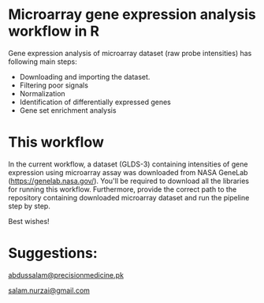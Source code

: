 # Microarray gene expression analysis workflow in R

Gene expression analysis of microarray dataset (raw probe intensities) has following main steps: 

* Downloading and importing the dataset. 
* Filtering poor signals
* Normalization
* Identification of differentially expressed genes
* Gene set enrichment analysis


# This workflow

In the current workflow, a dataset (GLDS-3) containing intensities of gene expression using microarray assay was downloaded from NASA GeneLab (https://genelab.nasa.gov/). You'll be required to download all the libraries for running this workflow. Furthermore, provide the correct path to the repository containing downloaded microarray dataset and run the pipeline step by step.

Best wishes!

# Suggestions:

abdussalam@precisionmedicine.pk

salam.nurzai@gmail.com
